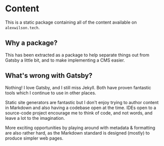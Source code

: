 # Content

This is a static package containing all of the content available on `alexwilson.tech`.

## Why a package?
This has been extracted as a package to help separate things out from Gatsby a little bit, and to make implementing a CMS easier.

## What's wrong with Gatsby?
Nothing!  I love Gatsby, and I still miss Jekyll.  Both have proven fantastic tools which I continue to use in other places.

Static site generators are fantastic but I don't enjoy trying to author content in Markdown and also having a codebase open at the time.  IDEs open to a source-code project encourage me to think of code, and not words, and leave a lot to the imagination.

More exciting opportunities by playing around with metadata & formatting are also rather hard, as the Markdown standard is designed (mostly) to produce simpler web pages.